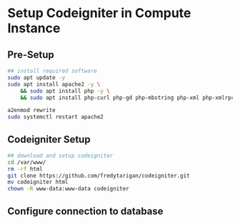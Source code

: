 # Setup Codeigniter in Compute Instance

## Pre-Setup

```bash
## install required software
sudo apt update -y
sudo apt install apache2 -y \
    && sudo apt install php -y \
    && sudo apt install php-curl php-gd php-mbstring php-xml php-xmlrpc php-soap php-intl php-zip php-mysqlnd unzip curl -y

a2enmod rewrite
sudo systemctl restart apache2
```

## Codeigniter Setup

```bash
## download and setup codeigniter
cd /var/www/
rm -rf html
git clone https://github.com/fredytarigan/codeigniter.git
mv codeigniter html
chown -R www-data:www-data codeigniter
```

## Configure connection to database